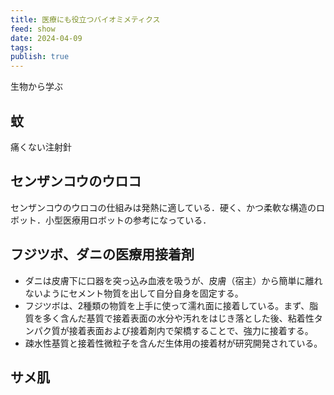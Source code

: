 ```yaml
---
title: 医療にも役立つバイオミメティクス
feed: show
date: 2024-04-09
tags: 
publish: true
---
```

生物から学ぶ

## 蚊

痛くない注射針
## センザンコウのウロコ

センザンコウのウロコの仕組みは発熱に適している．硬く、かつ柔軟な構造のロボット．小型医療用ロボットの参考になっている．

## フジツボ、ダニの医療用接着剤

 - ダニは皮膚下に口器を突っ込み血液を吸うが、皮膚（宿主）から簡単に離れないようにセメント物質を出して自分自身を固定する。
 - フジツボは、2種類の物質を上手に使って濡れ面に接着している。まず、脂質を多く含んだ基質で接着表面の水分や汚れをはじき落とした後、粘着性タンパク質が接着表面および接着剤内で架橋することで、強力に接着する。
 - 疎水性基質と接着性微粒子を含んだ生体用の接着材が研究開発されている。

## サメ肌

